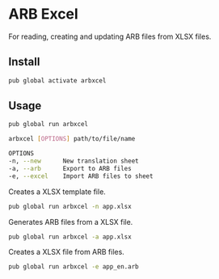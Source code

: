 # ARB Excel

For reading, creating and updating ARB files from XLSX files.

## Install

```bash
pub global activate arbxcel
```

## Usage

```bash
pub global run arbxcel

arbxcel [OPTIONS] path/to/file/name

OPTIONS
-n, --new      New translation sheet
-a, --arb      Export to ARB files
-e, --excel    Import ARB files to sheet
```

Creates a XLSX template file.

```bash
pub global run arbxcel -n app.xlsx
```

Generates ARB files from a XLSX file.

```bash
pub global run arbxcel -a app.xlsx
```

Creates a XLSX file from ARB files.

```bash
pub global run arbxcel -e app_en.arb
```

